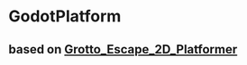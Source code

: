 # GodotPlatform

## based on [Grotto_Escape_2D_Platformer](https://github.com/securas/Grotto_Escape_2D_Platformer)